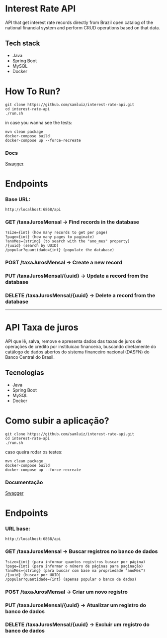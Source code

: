 # Interest Rate API

API that get interest rate records directly from Brazil open catalog of the national financial system and perform CRUD operations based on that data.

## Tech stack

- Java
- Spring Boot
- MySQL
- Docker

# How To Run?

```
git clone https://github.com/samluiz/interest-rate-api.git
cd interest-rate-api
./run.sh
```

in case you wanna see the tests:

```
mvn clean package
docker-compose build
docker-compose up --force-recreate
```

### Docs

<a href="http://localhost:6868/api" target="_blank">Swagger</a>

# Endpoints

### Base URL:
```
http://localhost:6868/api
```

### GET /taxaJurosMensal -> Find records in the database
    ?size={int} (how many records to get per page)
    ?page={int} (how many pages to paginate)
    ?anoMes={string} (to search with the "ano_mes" property)
    /{uuid} (search by UUID)
    /popular?quantidade={int} (populate the database)
    
### POST /taxaJurosMensal -> Create a new record
### PUT /taxaJurosMensal/{uuid} -> Update a record from the database
### DELETE /taxaJurosMensal/{uuid} -> Delete a record from the database

----------

# API Taxa de juros

API que lê, salva, remove e apresenta dados das taxas de juros de operações de crédito por instituicao financeira, 
buscando diretamente do catálogo de dados abertos do sistema financeiro nacional (DASFN) do Banco Central do Brasil.

## Tecnologias

- Java
- Spring Boot
- MySQL
- Docker

# Como subir a aplicação?

```
git clone https://github.com/samluiz/interest-rate-api.git
cd interest-rate-api
./run.sh
```

caso queira rodar os testes:

```
mvn clean package
docker-compose build
docker-compose up --force-recreate
```

### Documentação

<a href="http://localhost:6868/api" target="_blank">Swagger</a>

# Endpoints

### URL base:
```
http://localhost:6868/api
```

### GET /taxaJurosMensal -> Buscar registros no banco de dados
    ?size={int} (para informar quantos registros buscar por página)
    ?page={int} (para informar o número de páginas para paginação)
    ?anoMes={string} (para buscar com base na propriedade "anoMes")
    /{uuid} (buscar por UUID)
    /popular?quantidade={int} (apenas popular o banco de dados)
    
### POST /taxaJurosMensal -> Criar um novo registro
### PUT /taxaJurosMensal/{uuid} -> Atualizar um registro do banco de dados
### DELETE /taxaJurosMensal/{uuid} -> Excluir um registro do banco de dados

